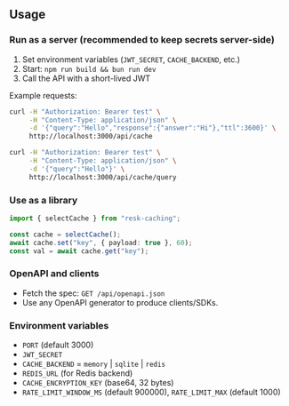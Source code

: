 ## Usage

### Run as a server (recommended to keep secrets server-side)
1. Set environment variables (`JWT_SECRET`, `CACHE_BACKEND`, etc.)
2. Start: `npm run build && bun run dev`
3. Call the API with a short-lived JWT

Example requests:
```bash
curl -H "Authorization: Bearer test" \
     -H "Content-Type: application/json" \
     -d '{"query":"Hello","response":{"answer":"Hi"},"ttl":3600}' \
     http://localhost:3000/api/cache

curl -H "Authorization: Bearer test" \
     -H "Content-Type: application/json" \
     -d '{"query":"Hello"}' \
     http://localhost:3000/api/cache/query
```

### Use as a library
```ts
import { selectCache } from "resk-caching";

const cache = selectCache();
await cache.set("key", { payload: true }, 60);
const val = await cache.get("key");
```

### OpenAPI and clients
- Fetch the spec: `GET /api/openapi.json`
- Use any OpenAPI generator to produce clients/SDKs.

### Environment variables
- `PORT` (default 3000)
- `JWT_SECRET`
- `CACHE_BACKEND` = `memory` | `sqlite` | `redis`
- `REDIS_URL` (for Redis backend)
- `CACHE_ENCRYPTION_KEY` (base64, 32 bytes)
- `RATE_LIMIT_WINDOW_MS` (default 900000), `RATE_LIMIT_MAX` (default 1000)

